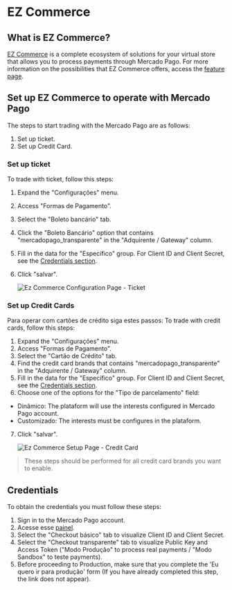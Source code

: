 # EZ Commerce

## What is EZ Commerce?

[EZ Commerce](https://www.ezcommerce.com.br/) is a complete ecosystem of solutions for your virtual store that allows you to process payments through Mercado Pago.
For more information on the possibilities that EZ Commerce offers, access the [feature page](https://www.ezcommerce.com.br/plataforma/recursos-de-ecommerce/).

## Set up EZ Commerce to operate with Mercado Pago

The steps to start trading with the Mercado Pago are as follows:

1. Set up ticket.
2. Set up Credit Card.

### Set up ticket

To trade with ticket, follow this steps:

1. Expand the "Configurações" menu.
2. Access "Formas de Pagamento".
3. Select the "Boleto bancário" tab.
4. Click the "Boleto Bancário" option that contains "mercadopago_transparente" in the "Adquirente / Gateway" column.
5. Fill in the data for the "Específico" group. For Client ID and Client Secret, see the [Credentials section](#bookmark_credentials).
6. Click "salvar".

    ![Ez Commerce Configuration Page - Ticket](/images/ezcommerce-ticket-1.gif)

### Set up Credit Cards

Para operar com cartões de crédito siga estes passos:
To trade with credit cards, follow this steps:

1. Expand the "Configurações" menu.
2. Access "Formas de Pagamento".
3. Select the "Cartão de Crédito" tab.
4. Find the credit card brands that contains "mercadopago_transparente" in the "Adquirente / Gateway" column.
5. Fill in the data for the "Específico" group. For Client ID and Client Secret, see the [Credentials section](#bookmark_credentials).
6. Choose one of the options for the "Tipo de parcelamento" field:
- Dinâmico: The plataform will use the interests configured in Mercado Pago account.
- Customizado: The interests must be configures in the plataform.
7. Click "salvar".

    ![Ez Commerce Setup Page - Credit Card](/images/ezcommerce-credit-card-1.gif)

>These steps should be performed for all credit card brands you want to enable.

## Credentials

To obtain the credentials you must follow these steps:

1. Sign in to the Mercado Pago account.
2. Acesse esse [painel]([FAKER][CREDENTIALS][URL]).
3. Select the "Checkout básico" tab to visualize Client ID and Client Secret.
4. Select the "Checkout transparente" tab to visualize Public Key and Access Token ("Modo Produção" to process real payments / "Modo Sandbox" to teste payments).
5. Before proceeding to Production, make sure that you complete the 'Eu quero ir para produção' form (If you have already completed this step, the link does not appear).

